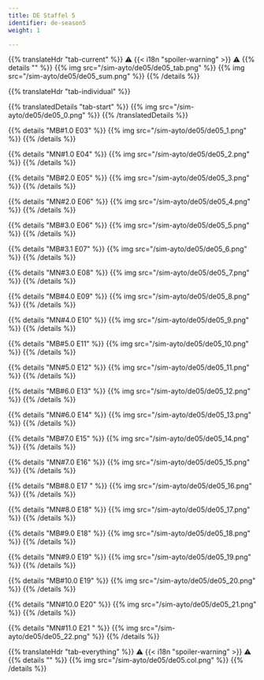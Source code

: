 ```yaml
---
title: DE Staffel 5
identifier: de-season5
weight: 1

---
```


{{% translateHdr "tab-current" %}}
:warning: {{< i18n "spoiler-warning" >}} :warning:
{{% details "" %}}
{{% img src="/sim-ayto/de05/de05_tab.png" %}}
{{% img src="/sim-ayto/de05/de05_sum.png" %}}
{{% /details %}}

{{% translateHdr "tab-individual" %}}

{{% translatedDetails "tab-start" %}}
{{% img src="/sim-ayto/de05/de05_0.png" %}}
{{% /translatedDetails %}}

{{% details "MB#1.0 E03" %}}
{{% img src="/sim-ayto/de05/de05_1.png" %}}
{{% /details %}}

{{% details "MN#1.0 E04" %}}
{{% img src="/sim-ayto/de05/de05_2.png" %}}
{{% /details %}}

{{% details "MB#2.0 E05" %}}
{{% img src="/sim-ayto/de05/de05_3.png" %}}
{{% /details %}}

{{% details "MN#2.0 E06" %}}
{{% img src="/sim-ayto/de05/de05_4.png" %}}
{{% /details %}}

{{% details "MB#3.0 E06" %}}
{{% img src="/sim-ayto/de05/de05_5.png" %}}
{{% /details %}}

{{% details "MB#3.1 E07" %}}
{{% img src="/sim-ayto/de05/de05_6.png" %}}
{{% /details %}}

{{% details "MN#3.0 E08" %}}
{{% img src="/sim-ayto/de05/de05_7.png" %}}
{{% /details %}}

{{% details "MB#4.0 E09" %}}
{{% img src="/sim-ayto/de05/de05_8.png" %}}
{{% /details %}}

{{% details "MN#4.0 E10" %}}
{{% img src="/sim-ayto/de05/de05_9.png" %}}
{{% /details %}}

{{% details "MB#5.0 E11" %}}
{{% img src="/sim-ayto/de05/de05_10.png" %}}
{{% /details %}}

{{% details "MN#5.0 E12" %}}
{{% img src="/sim-ayto/de05/de05_11.png" %}}
{{% /details %}}

{{% details "MB#6.0 E13" %}}
{{% img src="/sim-ayto/de05/de05_12.png" %}}
{{% /details %}}

{{% details "MN#6.0 E14" %}}
{{% img src="/sim-ayto/de05/de05_13.png" %}}
{{% /details %}}

{{% details "MB#7.0 E15" %}}
{{% img src="/sim-ayto/de05/de05_14.png" %}}
{{% /details %}}

{{% details "MN#7.0 E16" %}}
{{% img src="/sim-ayto/de05/de05_15.png" %}}
{{% /details %}}

{{% details "MB#8.0 E17 " %}}
{{% img src="/sim-ayto/de05/de05_16.png" %}}
{{% /details %}}

{{% details "MN#8.0 E18" %}}
{{% img src="/sim-ayto/de05/de05_17.png" %}}
{{% /details %}}

{{% details "MB#9.0 E18" %}}
{{% img src="/sim-ayto/de05/de05_18.png" %}}
{{% /details %}}

{{% details "MN#9.0 E19" %}}
{{% img src="/sim-ayto/de05/de05_19.png" %}}
{{% /details %}}

{{% details "MB#10.0 E19" %}}
{{% img src="/sim-ayto/de05/de05_20.png" %}}
{{% /details %}}

{{% details "MN#10.0 E20" %}}
{{% img src="/sim-ayto/de05/de05_21.png" %}}
{{% /details %}}

{{% details "MN#11.0 E21 " %}}
{{% img src="/sim-ayto/de05/de05_22.png" %}}
{{% /details %}}

{{% translateHdr "tab-everything" %}}
:warning: {{< i18n "spoiler-warning" >}} :warning:
{{% details "" %}}
{{% img src="/sim-ayto/de05/de05.col.png" %}}
{{% /details %}}
